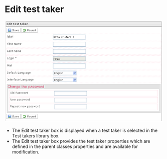 <!--
parent: 'Manage Test Takers'
created_at: '2012-03-29 16:50:02'
updated_at: '2013-03-13 13:41:57'
authors:
    - 'Jérôme Bogaerts'
contributors:
    - 'Franck Gismondi'
tags:
    - 'Manage Test Takers'
-->

Edit test taker
===============

![](../resources/testtakers-edit.png)

-   The Edit test taker box is displayed when a test taker is selected in the Test takers library box.
-   The Edit test taker box provides the test taker properties which are defined in the parent classes properties and are available for modification.


